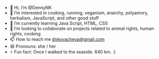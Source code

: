 - 👋 Hi, I’m @DennyNK
- 👀 I’m interested in cooking, running, veganism, anarchy, polyamory, herbalism, JavaScript, and other good stuff
- 🌱 I’m currently learning Java Script, HTML, CSS
- 💞️ I’m looking to collaborate on projects related to animal rights, human rights, cooking
- 📫 How to reach me dnkovacheva@gmail.com
- 😄 Pronouns: she / her
- ⚡ Fun fact: Once I walked to the seaside. 640 km. :)

<!---
DennyNK/DennyNK is a ✨ special ✨ repository because its `README.md` (this file) appears on your GitHub profile.
You can click the Preview link to take a look at your changes.
--->

